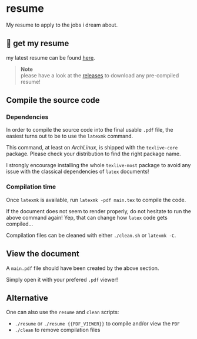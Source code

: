 # resume
My resume to apply to the jobs i dream about.

## :page_facing_up: get my resume
my latest resume can be found [here](https://github.com/amtoine/resume/releases/latest).

> **Note**  
> please have a look at the [releases](https://github.com/amtoine/resume/releases) to download any pre-compiled resume!

## Compile the source code
### Dependencies
In order to compile the source code into the final usable `.pdf` file, the easiest turns out to be to use the `latexmk` command.

This command, at least on *ArchLinux*, is shipped with the `texlive-core` package. Please check your distribution to find the right package name.

I strongly encourage installing the whole `texlive-most` package to avoid any issue with the classical dependencies of `latex` documents!

### Compilation time
Once `latexmk` is available, run `latexmk -pdf main.tex` to compile the code.

If the document does not seem to render properly, do not hesitate to run the above command again! Yep, that can change how `latex` code gets compiled...

Compilation files can be cleaned with either `./clean.sh` or `latexmk -C`.

## View the document
A `main.pdf` file should have been created by the above section.

Simply open it with your prefered `.pdf` viewer!


## Alternative
One can also use the `resume` and `clean` scripts:
- `./resume` or `./resume {{PDF_VIEWER}}` to compile and/or view the `PDF`
- `./clean` to remove compilation files
